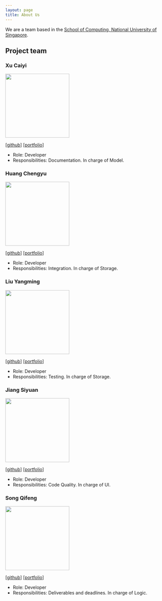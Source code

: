 ```yaml
---
layout: page
title: About Us
---
```


We are a team based in the [School of Computing, National University of Singapore](http://www.comp.nus.edu.sg).


## Project team


### Xu Caiyi

<img src="images/caiyi34777.png" width="200px">

[[github](https://github.com/Caiyi34777)]
[[portfolio](team/caiyi34777.md)]

* Role: Developer
* Responsibilities: Documentation. In charge of Model.


### Huang Chengyu

<img src="images/hcy123902.png" width="200px">

[[github](http://github.com/HCY123902)] 
[[portfolio](team/hcy123902.md)]

* Role: Developer
* Responsibilities: Integration. In charge of Storage.

### Liu Yangming

<img src="images/richardcom.png" width="200px">

[[github](http://github.com/richardcom)]
[[portfolio](team/richardcom.md)]

* Role: Developer
* Responsibilities: Testing. In charge of Storage.


### Jiang Siyuan

<img src="images/stefan-jiang.png" width="200px">

[[github](http://github.com/Stefan-Jiang)]
[[portfolio](team/stefan-jiang.md)]

* Role: Developer
* Responsibilities: Code Quality. In charge of UI.


### Song Qifeng

<img src="images/davidsqf.png" width="200px">

[[github](http://github.com/davidsqf)] [[portfolio](team/davidsqf.md)]

* Role: Developer
* Responsibilities: Deliverables and deadlines. In charge of Logic.
